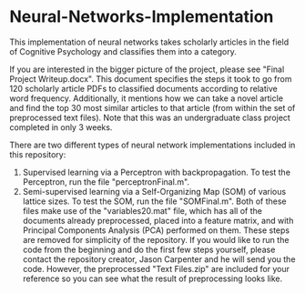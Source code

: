 # Neural-Networks-Implementation
This implementation of neural networks takes scholarly articles in the field of Cognitive Psychology and classifies them into a category.

If you are interested in the bigger picture of the project, please see "Final Project Writeup.docx". This document specifies the steps it took to go from 120 scholarly article PDFs to classified documents according to relative word frequency. Additionally, it mentions how we can take a novel article and find the top 30 most similar articles to that article (from within the set of preprocessed text files). Note that this was an undergraduate class project completed in only 3 weeks.

There are two different types of neural network implementations included in this repository:
1) Supervised learning via a Perceptron with backpropagation. To test the Perceptron, run the file "perceptronFinal.m".
2) Semi-supervised learning via a Self-Organizing Map (SOM) of various lattice sizes. To test the SOM, run the file "SOMFinal.m". 
    Both of these files make use of the "variables20.mat" file, which has all of the documents already preprocessed, placed into a feature matrix, and with Principal Components Analysis (PCA) performed on them. These steps are removed for simplicity of the repository. If you would like to run the code from the beginning and do the first few steps yourself, please contact the repository creator, Jason Carpenter and he will send you the code. However, the preprocessed "Text Files.zip" are included for your reference so you can see what the result of preprocessing looks like.



